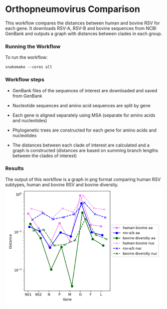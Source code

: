 # Orthopneumovirus Comparison

This workflow compares the distances between human and bovine RSV for each gene. 
It downloads RSV-A, RSV-B and bovine sequences from NCBI GenBank and outputs a graph with
distances between clades in each group. 

### Running the Workflow

To run the workflow:

```
snakemake --cores all
```

### Workflow steps

* GenBank files of the sequences of interest are downloaded and saved from GenBank

* Nucleotide sequences and amino acid sequences are split by gene

* Each gene is aligned separately using MSA (separate for amino acids and nucleotides)

* Phylogenetic trees are constructed for each gene for amino acids and nucleotides

* The distances between each clade of interest are calculated and a graph is constructed (distances are based on summing branch lengths between the clades of interest)


### Results

The output of this workflow is a graph in png format comparing human RSV subtypes, human and bovine RSV and bovine diversity. 
 ![RSV](https://github.com/LauraU123/orthopneumovirus_comparison/blob/main/example_results/graph.png)

